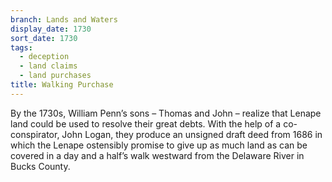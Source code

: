 ```yaml
---
branch: Lands and Waters
display_date: 1730
sort_date: 1730
tags:
  - deception
  - land claims
  - land purchases
title: Walking Purchase
---
```


By the 1730s, William Penn’s sons – Thomas and John – realize that Lenape land could be used to resolve their great debts. With the help of a co-conspirator, John Logan, they produce an unsigned draft deed from 1686 in which the Lenape ostensibly promise to give up as much land as can be covered in a day and a half’s walk westward from the Delaware River in Bucks County.
